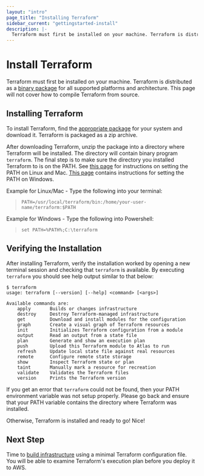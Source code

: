 ```yaml
---
layout: "intro"
page_title: "Installing Terraform"
sidebar_current: "gettingstarted-install"
description: |-
  Terraform must first be installed on your machine. Terraform is distributed as a binary package for all supported platforms and architecture. This page will not cover how to compile Terraform from source.
---
```


# Install Terraform

Terraform must first be installed on your machine. Terraform is distributed
as a [binary package](/downloads.html) for all supported platforms and
architecture. This page will not cover how to compile Terraform from
source.

## Installing Terraform

To install Terraform, find the [appropriate package](/downloads.html) for
your system and download it. Terraform is packaged as a zip archive.

After downloading Terraform, unzip the package into a directory where
Terraform will be installed. The directory will contain binary program `terraform`. The final
step is to make sure the directory you installed Terraform to is on the
PATH. See
[this page](https://stackoverflow.com/questions/14637979/how-to-permanently-set-path-on-linux)
for instructions on setting the PATH on Linux and Mac.
[This page](https://stackoverflow.com/questions/1618280/where-can-i-set-path-to-make-exe-on-windows)
contains instructions for setting the PATH on Windows.

Example for Linux/Mac - Type the following into your terminal:
>`PATH=/usr/local/terraform/bin:/home/your-user-name/terraform:$PATH`

Example for Windows - Type the following into Powershell:
>`set PATH=%PATH%;C:\terraform`


## Verifying the Installation

After installing Terraform, verify the installation worked by opening a new
terminal session and checking that `terraform` is available. By executing
`terraform` you should see help output similar to that below:

```
$ terraform
usage: terraform [--version] [--help] <command> [<args>]

Available commands are:
    apply       Builds or changes infrastructure
    destroy     Destroy Terraform-managed infrastructure
    get         Download and install modules for the configuration
    graph       Create a visual graph of Terraform resources
    init        Initializes Terraform configuration from a module
    output      Read an output from a state file
    plan        Generate and show an execution plan
    push        Upload this Terraform module to Atlas to run
    refresh     Update local state file against real resources
    remote      Configure remote state storage
    show        Inspect Terraform state or plan
    taint       Manually mark a resource for recreation
    validate    Validates the Terraform files
    version     Prints the Terraform version
```

If you get an error that `terraform` could not be found, then your PATH
environment variable was not setup properly. Please go back and ensure
that your PATH variable contains the directory where Terraform was installed.

Otherwise, Terraform is installed and ready to go! Nice!

## Next Step

Time to [build infrastructure](/intro/getting-started/build.html)
using a minimal Terraform configuration file. You will be able to
examine Terraform's execution plan before you deploy it to AWS.
